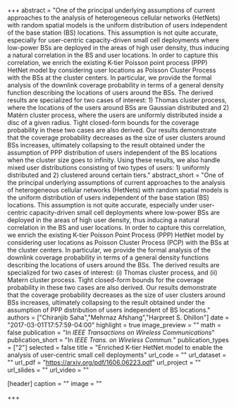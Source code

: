 +++
abstract = "One of the principal underlying assumptions of current approaches to the analysis of heterogeneous cellular networks (HetNets) with random spatial models is the uniform distribution of users independent of the base station (BS) locations. This assumption is not quite accurate, especially for user-centric capacity-driven small cell deployments where low-power BSs are deployed in the areas of high user density, thus inducing a natural correlation in the BS and user locations. In order to capture this correlation, we enrich the existing K-tier Poisson point process (PPP) HetNet model by considering user locations as Poisson Cluster Process with the BSs at the cluster centers. In particular, we provide the formal analysis of the downlink coverage probability in terms of a general density function describing the locations of users around the BSs. The derived results are specialized for two cases of interest: 1) Thomas cluster process, where the locations of the users around BSs are Gaussian distributed and 2) Matérn cluster process, where the users are uniformly distributed inside a disc of a given radius. Tight closed-form bounds for the coverage probability in these two cases are also derived. Our results demonstrate that the coverage probability decreases as the size of user clusters around BSs increases, ultimately collapsing to the result obtained under the assumption of PPP distribution of users independent of the BS locations when the cluster size goes to infinity. Using these results, we also handle mixed user distributions consisting of two types of users: 1) uniformly distributed and 2) clustered around certain tiers."
abstract_short = "One of the principal underlying assumptions of current approaches to the analysis of heterogeneous cellular networks (HetNets) with random spatial models is the uniform distribution of users independent of the base station (BS) locations. This assumption is not quite accurate, especially under user-centric capacity-driven small cell deployments where low-power BSs are deployed in the areas of high user density, thus inducing a natural correlation in the BS and user locations. In order to capture this correlation, we enrich the existing K-tier Poisson Point Process (PPP) HetNet model by considering user locations as Poisson Cluster Process (PCP) with the BSs at the cluster centers. In particular, we provide the formal analysis of the downlink coverage probability in terms of a general density functions describing the locations of users around the BSs. The derived results are specialized for two cases of interest: (i) Thomas cluster process, and (ii) Matern cluster process. Tight closed-form bounds for the coverage probability in these two cases are also derived. Our results demonstrate that the coverage probability decreases as the size of user clusters around BSs increases, ultimately collapsing to the result obtained under the assumption of PPP distribution of users independent of BS locations."
authors = ["Chiranjib Saha","Mehrnaz Afshang","Harpreet S. Dhillon"]
date = "2017-03-01T17:57:59-04:00"
highlight = true
image_preview = ""
math = false
publication = "In *IEEE Transactions on Wireless Communications*"
publication_short = "In *IEEE Trans. on Wireless Commun.*"
publication_types = ["2"]
selected = false
title = "Enriched K-tier HetNet model to enable the analysis of user-centric small cell deployments"
url_code = ""
url_dataset = ""
url_pdf = "https://arxiv.org/pdf/1606.06223.pdf"
url_project = ""
url_slides = ""
url_video = ""

[header]
  caption = ""
  image = ""

+++

